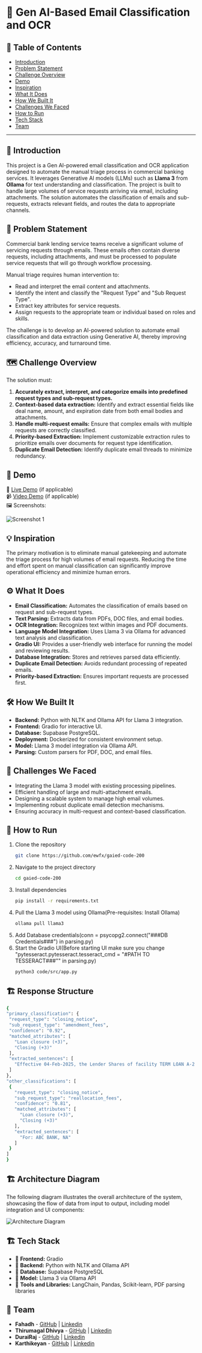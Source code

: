 # 🚀 Gen AI-Based Email Classification and OCR

## 📌 Table of Contents
- [Introduction](#introduction)
- [Problem Statement](#problem-statement)
- [Challenge Overview](#challenge-overview)
- [Demo](#demo)
- [Inspiration](#inspiration)
- [What It Does](#what-it-does)
- [How We Built It](#how-we-built-it)
- [Challenges We Faced](#challenges-we-faced)
- [How to Run](#how-to-run)
- [Tech Stack](#tech-stack)
- [Team](#team)

---

## 🎯 Introduction
This project is a Gen AI-powered email classification and OCR application designed to automate the manual triage process in commercial banking services. It leverages Generative AI models (LLMs) such as **Llama 3** from **Ollama** for text understanding and classification. The project is built to handle large volumes of service requests arriving via email, including attachments. The solution automates the classification of emails and sub-requests, extracts relevant fields, and routes the data to appropriate channels.

## 📝 Problem Statement
Commercial bank lending service teams receive a significant volume of servicing requests through emails. These emails often contain diverse requests, including attachments, and must be processed to populate service requests that will go through workflow processing.

Manual triage requires human intervention to:
- Read and interpret the email content and attachments.
- Identify the intent and classify the "Request Type" and "Sub Request Type".
- Extract key attributes for service requests.
- Assign requests to the appropriate team or individual based on roles and skills.

The challenge is to develop an AI-powered solution to automate email classification and data extraction using Generative AI, thereby improving efficiency, accuracy, and turnaround time.

## 🗺️ Challenge Overview
The solution must:
1. **Accurately extract, interpret, and categorize emails into predefined request types and sub-request types.**
2. **Context-based data extraction:** Identify and extract essential fields like deal name, amount, and expiration date from both email bodies and attachments.
3. **Handle multi-request emails:** Ensure that complex emails with multiple requests are correctly classified.
4. **Priority-based Extraction:** Implement customizable extraction rules to prioritize emails over documents for request type identification.
5. **Duplicate Email Detection:** Identify duplicate email threads to minimize redundancy.

## 🎥 Demo
🔗 [Live Demo](#) (if applicable)  
📹 [Video Demo](#) (if applicable)  
🖼️ Screenshots:

![Screenshot 1](link-to-image)

## 💡 Inspiration
The primary motivation is to eliminate manual gatekeeping and automate the triage process for high volumes of email requests. Reducing the time and effort spent on manual classification can significantly improve operational efficiency and minimize human errors.

## ⚙️ What It Does
- **Email Classification:** Automates the classification of emails based on request and sub-request types.
- **Text Parsing:** Extracts data from PDFs, DOC files, and email bodies.
- **OCR Integration:** Recognizes text within images and PDF documents.
- **Language Model Integration:** Uses Llama 3 via Ollama for advanced text analysis and classification.
- **Gradio UI:** Provides a user-friendly web interface for running the model and reviewing results.
- **Database Integration:** Stores and retrieves parsed data efficiently.
- **Duplicate Email Detection:** Avoids redundant processing of repeated emails.
- **Priority-based Extraction:** Ensures important requests are processed first.

## 🛠️ How We Built It
- **Backend:** Python with NLTK and Ollama API for Llama 3 integration.
- **Frontend:** Gradio for interactive UI.
- **Database:** Supabase PostgreSQL.
- **Deployment:** Dockerized for consistent environment setup.
- **Model:** Llama 3 model integration via Ollama API.
- **Parsing:** Custom parsers for PDF, DOC, and email files.

## 🚧 Challenges We Faced
- Integrating the Llama 3 model with existing processing pipelines.
- Efficient handling of large and multi-attachment emails.
- Designing a scalable system to manage high email volumes.
- Implementing robust duplicate email detection mechanisms.
- Ensuring accuracy in multi-request and context-based classification.

## 🏃 How to Run
1. Clone the repository
   ```bash
   git clone https://github.com/ewfx/gaied-code-200
   ```
2. Navigate to the project directory
   ```bash
   cd gaied-code-200
   ```
3. Install dependencies
   ```bash
   pip install -r requirements.txt
   ```
4. Pull the Llama 3 model using Ollama(Pre-requisites: Install Ollama)
   ```bash
   ollama pull llama3
   ```
5. Add Database credentials(conn = psycopg2.connect("###DB Credentials###") in parsing.py)
6. Start the Gradio UI(Before starting UI make sure you change "pytesseract.pytesseract.tesseract_cmd = "#PATH TO TESSERACT###"" in parsing.py)
   ```bash
   python3 code/src/app.py
   ```


   
## 🏗️ Response Structure
   ```bash
{
  "primary_classification": {
    "request_type": "closing_notice",
    "sub_request_type": "amendment_fees",
    "confidence": "0.92",
    "matched_attributes": [
      "Loan closure (+3)",
      "Closing (+3)"
    ],
    "extracted_sentences": [
      "Effective 04-Feb-2025, the Lender Shares of facility TERM LOAN A-2 have been adjusted"
    ]
  },
  "other_classifications": [
    {
      "request_type": "closing_notice",
      "sub_request_type": "reallocation_fees",
      "confidence": "0.81",
      "matched_attributes": [
        "Loan closure (+3)",
        "Closing (+3)"
      ],
      "extracted_sentences": [
        "For: ABC BANK, NA"
      ]
    }
  ]
}
   ```
## 🏗️ Architecture Diagram

The following diagram illustrates the overall architecture of the system, showcasing the flow of data from input to output, including model integration and UI components:

![Architecture Diagram](./artifacts/arch/arch-diagram.svg)

## 🏗️ Tech Stack
- 🔹 **Frontend:** Gradio
- 🔹 **Backend:** Python with NLTK and Ollama API
- 🔹 **Database:** Supabase PostgreSQL
- 🔹 **Model:** Llama 3 via Ollama API
- 🔹 **Tools and Libraries:** LangChain, Pandas, Scikit-learn, PDF parsing libraries

## 👥 Team
- **Fahadh** - [GitHub](https://github.com/Fahadh4444) | [Linkedin](https://www.linkedin.com/in/fahadh-kasala-453933296/)
- **Thirumagal Dhivya** - [GitHub](https://github.com/dhivya6613) | [Linkedin](https://www.linkedin.com/in/thirumagaldhivya/)
- **DuraiRaj** - [GitHub]() | [Linkedin]()
- **Karthikeyan** - [GitHub]() | [Linkedin]()

